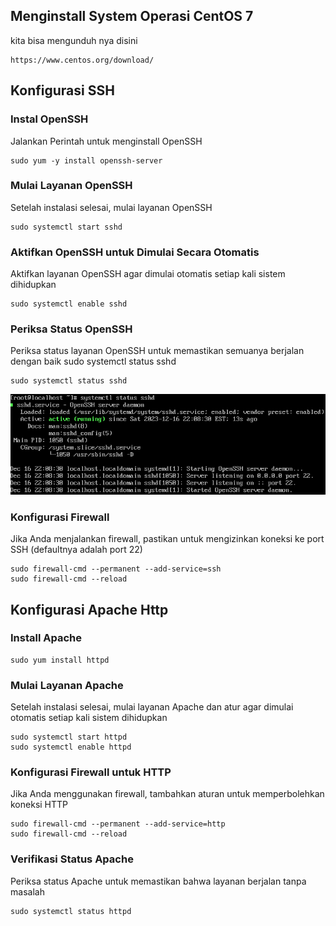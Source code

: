 ## Menginstall System Operasi CentOS 7
kita bisa mengunduh nya disini

```
https://www.centos.org/download/
```
## Konfigurasi SSH

### Instal OpenSSH
Jalankan Perintah untuk menginstall OpenSSH
```
sudo yum -y install openssh-server
```
### Mulai Layanan OpenSSH
Setelah instalasi selesai, mulai layanan OpenSSH
```
sudo systemctl start sshd
```
### Aktifkan OpenSSH untuk Dimulai Secara Otomatis
Aktifkan layanan OpenSSH agar dimulai otomatis setiap kali sistem dihidupkan
```
sudo systemctl enable sshd
```
### Periksa Status OpenSSH
Periksa status layanan OpenSSH untuk memastikan semuanya berjalan dengan baik
sudo systemctl status sshd
```
sudo systemctl status sshd
```
<img src="\assets\status ssh.png" alt="status ssh">

### Konfigurasi Firewall 
Jika Anda menjalankan firewall, pastikan untuk mengizinkan koneksi ke port SSH (defaultnya adalah port 22)
```
sudo firewall-cmd --permanent --add-service=ssh
sudo firewall-cmd --reload
```

## Konfigurasi Apache Http
### Install Apache
```
sudo yum install httpd
```
### Mulai Layanan Apache
Setelah instalasi selesai, mulai layanan Apache dan atur agar dimulai otomatis setiap kali sistem dihidupkan
```
sudo systemctl start httpd
sudo systemctl enable httpd
```
### 
### Konfigurasi Firewall untuk HTTP
Jika Anda menggunakan firewall, tambahkan aturan untuk memperbolehkan koneksi HTTP
```
sudo firewall-cmd --permanent --add-service=http
sudo firewall-cmd --reload
```
### Verifikasi Status Apache
Periksa status Apache untuk memastikan bahwa layanan berjalan tanpa masalah
```
sudo systemctl status httpd
```
